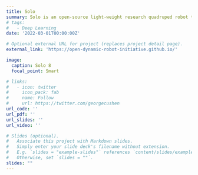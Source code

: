 ```yaml
---
title: Solo
summary: Solo is an open-source light-weight research quadruped robot that allows highly dynamic actuation.
# tags:
#   - Deep Learning
date: '2022-03-01T00:00:00Z'

# Optional external URL for project (replaces project detail page).
external_link: 'https://open-dynamic-robot-initiative.github.io/'

image:
  caption: Solo 8
  focal_point: Smart

# links:
#   - icon: twitter
#     icon_pack: fab
#     name: Follow
#     url: https://twitter.com/georgecushen
url_code: ''
url_pdf: ''
url_slides: ''
url_video: ''

# Slides (optional).
#   Associate this project with Markdown slides.
#   Simply enter your slide deck's filename without extension.
#   E.g. `slides = "example-slides"` references `content/slides/example-slides.md`.
#   Otherwise, set `slides = ""`.
slides: ""
---
```

